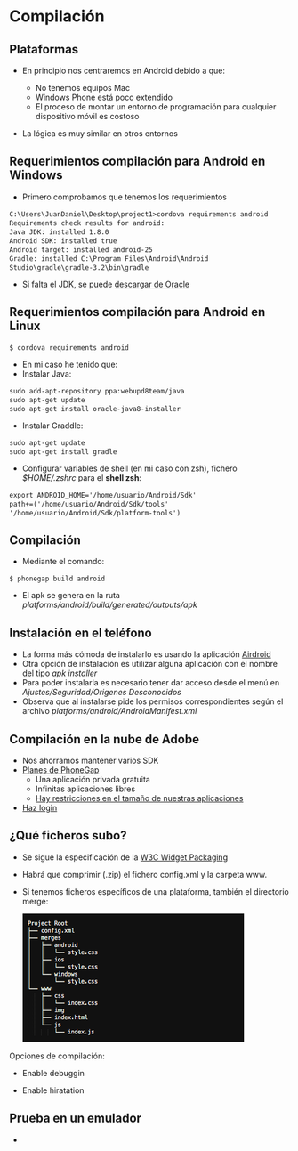 # Compilación 

## Plataformas
- En principio nos centraremos en Android debido a que:
    - No tenemos equipos Mac 
    - Windows Phone está poco extendido
    - El proceso de montar un entorno de programación para cualquier dispositivo móvil es costoso
    
- La lógica es muy similar en otros entornos    
    

## Requerimientos compilación para Android en Windows

- Primero comprobamos que tenemos los requerimientos
```
C:\Users\JuanDaniel\Desktop\project1>cordova requirements android
Requirements check results for android:
Java JDK: installed 1.8.0
Android SDK: installed true
Android target: installed android-25
Gradle: installed C:\Program Files\Android\Android Studio\gradle\gradle-3.2\bin\gradle
```
* Si falta el JDK, se puede [descargar de Oracle](http://www.oracle.com/technetwork/java/javase/downloads/jdk8-downloads-2133151.html)


## Requerimientos compilación para Android en Linux

```
$ cordova requirements android
```
- En mi caso he tenido que:
- Instalar Java:
```
sudo add-apt-repository ppa:webupd8team/java
sudo apt-get update
sudo apt-get install oracle-java8-installer
```
- Instalar Graddle:

```
sudo apt-get update
sudo apt-get install gradle
```

- Configurar variables de shell (en mi caso con zsh), fichero _$HOME/.zshrc_ para el **shell zsh**:

```
export ANDROID_HOME='/home/usuario/Android/Sdk'
path+=('/home/usuario/Android/Sdk/tools' '/home/usuario/Android/Sdk/platform-tools')
```


## Compilación

- Mediante el comando:
```
$ phonegap build android
```
- El apk se genera en la ruta *platforms/android/build/generated/outputs/apk*


## Instalación en el teléfono

- La forma más cómoda de instalarlo es usando la aplicación [Airdroid](https://web.airdroid.com/)
- Otra opción de instalación es utilizar alguna aplicación con el nombre del tipo *apk installer*
- Para poder instalarla es necesario tener dar acceso desde el menú en *Ajustes/Seguridad/Origenes Desconocidos*
- Observa que al instalarse pide los permisos correspondientes según el archivo *platforms/android/AndroidManifest.xml*

## Compilación en la nube de Adobe

* Nos ahorramos mantener varios SDK
* [Planes de PhoneGap](https://build.phonegap.com/plans)
  * Una aplicación privada gratuita
  * Infinitas aplicaciones libres
  * [Hay restricciones en el tamaño de nuestras aplicaciones](https://build.phonegap.com/plans)
* [Haz login](https://build.phonegap.com/people/sign_in)

## ¿Qué ficheros subo?

* Se sigue la especificación de la [W3C Widget Packaging](https://www.w3.org/TR/widgets/)
* Habrá que comprimir \(.zip\) el fichero config.xml y la carpeta www.
* Si tenemos ficheros específicos de una plataforma, también el directorio merge:

  ![](/cli_project.png)


Opciones de compilación:
- Enable debuggin

- Enable hiratation


## Prueba en un emulador
-
